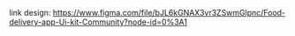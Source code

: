 link design: https://www.figma.com/file/bJL6kGNAX3vr3ZSwmGlpnc/Food-delivery-app-Ui-kit-Community?node-id=0%3A1